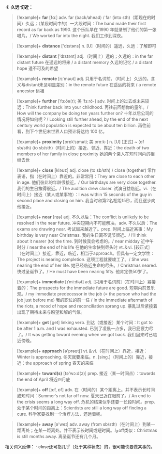 ☀ <span class="category">**久远 切近：**</span>
>[!example]+ <span class="vocabulary">**far**</span> [fɑː] 
> <span class="definition">adv. far (back/ahead) / far (into sth)（距现在的时间）久远；（某段时间中的）一大段时间：</span>The band made their first record as far back as 1990. 这个乐队早在 1990 年就录制了他们的第一张唱片。/ We worked far into the night. 我们工作到深夜。

>[!example]+ <span class="vocabulary">**distance**</span> ['dɪstəns] 
> <span class="definition">n. [U]（时间的）遥远，久远：</span>了解即可

>[!example]+ <span class="vocabulary">**distant**</span> ['dɪstənt] 
> <span class="definition">adj.（时间上）远的；久远的：</span>in the far distant future 在遥远的将来 / a distant memory 久远的记忆 / a distant hope 遥不可及的希望

>[!example]+ <span class="vocabulary">**remote**</span> [rɪ'məʊt] 
> <span class="definition">adj. 只用于名词前，（时间上）久远的。含义与distant未见明显差别：</span>in the remote future 在遥远的将来 / a remote ancestor 远祖
           
>[!example]+ <span class="vocabulary">**further**</span> [ˈfɜ:ðə(r); 美 ˈfɜ:rð-]
> <span class="definition">adv. 时间上的过去或未来较远：</span>Think further back into your childhood. 再往前回想你的童年。/ How will the company be doing ten years further on? 十年以后公司的情况将如何呢？/ Looking still further ahead, by the end of the next century world population is expected to be about ten billion. 再往前看，到下个世纪末世界人口预计将达约 100 亿。

>[!example]+ <span class="vocabulary">**proximity**</span> [prɒkˈsɪməti; 美 prɑ:k-]
> <span class="definition">n. [U] [正式] ~ (of sb/sth) (to sb/sth)（时间上的）接近、邻近、靠近：</span>the death of two members of her family in close proximity 她的两个亲人在短时间内的相继去世

>[!example]+ <span class="vocabulary">**close**</span> [kləʊz] 
> <span class="definition">adj. close (to sb/sth) / close (together) 常作表语，指（在时间上）靠近的。非常常用：</span>They are close to each other in age. 他们彼此的年龄很接近。/ Our birthdays are very close together. 我们的生日挨得很近。/ The audition drew closer. 试演日益临近。<span class="definition">vi.（在时间上）接近（某人或某事物）：</span>I was within 15 seconds of the guy in second place and closing on him. 我当时和第2名相距15秒，而且逐步向他接近。

>[!example]+ <span class="vocabulary">**near**</span> [nɪə] 
> <span class="definition">adj. 不久以后：</span>The conflict is unlikely to be resolved in the near future. 冲突短期内不可能解决。<span class="definition">adv. 不久以后：</span>The exams are drawing near. 考试越来越近了。<span class="definition">prep. 时间上临近某事：</span>My birthday is very near Christmas. 我的生日离圣诞节很近。/ I’ll think about it nearer (to) the time. 到时候我会考虑的。/ near midday 近中午时分 / near the end of his life 在他的生命快到尽头时 <span class="definition">vt.＆vi. [较正式]（在时间上）接近，靠近，临近，相当于approach。但具有一定文学性：</span>The project is nearing completion. 这项工程就要竣工了。/ She was nearing the end of her life. 她已经临近生命的尽头。/ Christmas neared. 快过圣诞节了。/ He must have been nearing fifty. 他肯定快50岁了。
           
>[!example]+ <span class="vocabulary">**immediate**</span> [ɪˈmi:diət]
> <span class="definition">adj. [只用于名词前]（在时间上）紧接着的：</span>The prospects for the immediate future are good. 短期内前景乐观。/ my immediate predecessor in the job (= the person who had the job just before me) 我的职位的前一任 / In the immediate aftermath of the riots, a mood of hope and reconciliation sprang up. 暴乱过后紧接着出现了期待未来与盼望和解的气氛。

>[!example]+ <span class="vocabulary">**get**</span> [ɡet] 
> <span class="definition">linking verb. 到达（或接近）某个时间：</span>It got to be after 1 a.m. and I was exhausted. 已到了凌晨一点多，我已筋疲力尽了。/ It was getting toward evening when we got back. 我们回来时已临近傍晚。

>[!example]+ <span class="vocabulary">**approach**</span> [ə'prəʊtʃ] 
> <span class="definition">vt.＆vi.（在时间上）靠近，接近：</span>Winter is approaching. 冬天就要来临。<span class="definition">n. [sing.]（时间上的）靠近，接近：</span>the approach of spring 春天的来临

>[!example]+ <span class="vocabulary">**toward(s)**</span> [tə'wɔ:d(z)] 
> <span class="definition">prep. 接近（某一时间点）：</span>towards the end of April 将近四月底

>[!example]+ <span class="vocabulary">**off**</span> [ɔ:f, ɒf] 
> <span class="definition">adv. 在（时间的）某个距离上。并不表示长时间或短时间：</span>Summer’s not far off now. 夏天已近在眼前了。/ An end to the crisis seems a long way off. 危机的结束似乎还要一长段时间。<span class="definition">prep. 处于某个时间的距离上：</span>Scientists are still a long way off finding a cure. 科学家要找到一个治疗方法，还远着呢。

>[!example]+ <span class="vocabulary">**away**</span> [ə'weɪ] 
> <span class="definition">adv. away (from sb/sth)（在时间上）到某一距离处；在某一距离处。并不表示长时间或短时间。与off类似：</span>Christmas is still months away. 离圣诞节还有几个月。 

相关词义延伸：
· close还可指几乎（处于某种状态）的，很可能快要做某事的。
